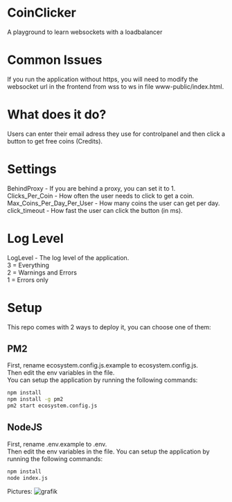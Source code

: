# CoinClicker
 A playground to learn websockets with a loadbalancer  

# Common Issues
 If you run the application without https, you will need to modify the websocket url in the frontend from wss to ws in file www-public/index.html.  

# What does it do?
Users can enter their email adress they use for controlpanel and then click a button to get free coins (Credits).  

# Settings
BehindProxy - If you are behind a proxy, you can set it to 1.  
Clicks_Per_Coin - How often the user needs to click to get a coin.  
Max_Coins_Per_Day_Per_User - How many coins the user can get per day.  
click_timeout -  How fast the user can click the button (in ms).  

# Log Level
LogLevel - The log level of the application.   
3 = Everything  
2 = Warnings and Errors  
1 = Errors only  

# Setup
This repo comes with 2 ways to deploy it, you can choose one of them:  
## PM2
First, rename ecosystem.config.js.example to ecosystem.config.js.  
Then edit the env variables in the file.  
You can setup the application by running the following commands:  
```bash
npm install
npm install -g pm2
pm2 start ecosystem.config.js
```

## NodeJS
First, rename .env.example to .env.  
Then edit the env variables in the file.
You can setup the application by running the following commands:  
```bash
npm install
node index.js
```

Pictures:
![grafik](https://user-images.githubusercontent.com/35345288/179521905-70d4c59b-6c68-4045-861e-69f895a4f708.png)

